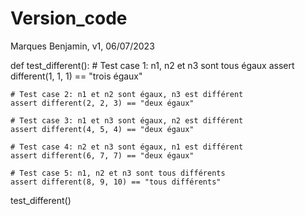 # Version_code

Marques Benjamin, v1, 06/07/2023

def test_different():
    # Test case 1: n1, n2 et n3 sont tous égaux
    assert different(1, 1, 1) == "trois égaux"

    # Test case 2: n1 et n2 sont égaux, n3 est différent
    assert different(2, 2, 3) == "deux égaux"

    # Test case 3: n1 et n3 sont égaux, n2 est différent
    assert different(4, 5, 4) == "deux égaux"

    # Test case 4: n2 et n3 sont égaux, n1 est différent
    assert different(6, 7, 7) == "deux égaux"

    # Test case 5: n1, n2 et n3 sont tous différents
    assert different(8, 9, 10) == "tous différents"

test_different()
